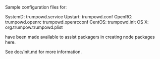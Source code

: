 Sample configuration files for:

SystemD: trumpowd.service
Upstart: trumpowd.conf
OpenRC:  trumpowd.openrc
         trumpowd.openrcconf
CentOS:  trumpowd.init
OS X:    org.trumpow.trumpowd.plist

have been made available to assist packagers in creating node packages here.

See doc/init.md for more information.
